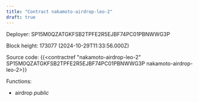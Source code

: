 ```yaml
---
title: "Contract nakamoto-airdrop-leo-2"
draft: true
---
```

Deployer: SP15M0QZATGKFSB2TPFE2R5EJBF74PC01PBNWWG3P


 



Block height: 173077 (2024-10-29T11:33:56.000Z)

Source code: {{<contractref "nakamoto-airdrop-leo-2" SP15M0QZATGKFSB2TPFE2R5EJBF74PC01PBNWWG3P nakamoto-airdrop-leo-2>}}

Functions:

* airdrop _public_
